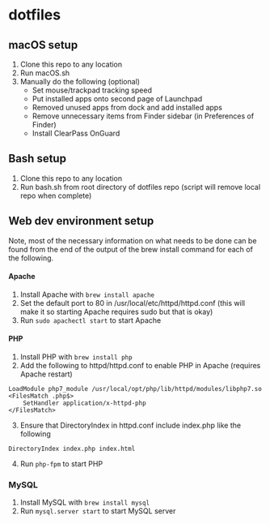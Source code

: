 # dotfiles
## macOS setup
1. Clone this repo to any location
2. Run macOS.sh
3. Manually do the following (optional)
    * Set mouse/trackpad tracking speed
    * Put installed apps onto second page of Launchpad
    * Removed unused apps from dock and add installed apps
    * Remove unnecessary items from Finder sidebar (in Preferences of Finder)
    * Install ClearPass OnGuard

## Bash setup
1. Clone this repo to any location
2. Run bash.sh from root directory of dotfiles repo (script will remove local repo when complete)

## Web dev environment setup
Note, most of the necessary information on what needs to be done can be found from the end of the output of the brew install command for each of the following.

#### Apache
1. Install Apache with `brew install apache`
2. Set the default port to 80 in /usr/local/etc/httpd/httpd.conf (this will make it so starting Apache requires sudo but that is okay)
3. Run `sudo apachectl start` to start Apache

#### PHP
1. Install PHP with `brew install php`
2. Add the following to httpd/httpd.conf to enable PHP in Apache (requires Apache restart)
```
LoadModule php7_module /usr/local/opt/php/lib/httpd/modules/libphp7.so
<FilesMatch .php$>
    SetHandler application/x-httpd-php
</FilesMatch>
```
3. Ensure that DirectoryIndex in httpd.conf include index.php like the following
```
DirectoryIndex index.php index.html
```
4. Run `php-fpm` to start PHP

### MySQL
1. Install MySQL with `brew install mysql`
2. Run `mysql.server start` to start MySQL server
